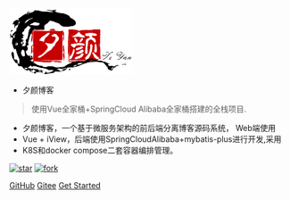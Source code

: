 ![logo](images/122407_d420f070_4856424.png)

- 夕颜博客

> 使用Vue全家桶+SpringCloud Alibaba全家桶搭建的全栈项目.

* 夕颜博客，一个基于微服务架构的前后端分离博客源码系统， Web端使用
* Vue + iView，后端使用SpringCloudAlibaba+mybatis-plus进行开发,采用
* K8S和docker compose二套容器编排管理。

<a href='https://gitee.com/bright-boy/xiyan-blog/stargazers'><img src='https://gitee.com/bright-boy/xiyan-blog/badge/star.svg?theme=dark' alt='star'></img></a>
<a href='https://gitee.com/bright-boy/xiyan-blog/members'><img src='https://gitee.com/bright-boy/xiyan-blog/badge/fork.svg?theme=dark' alt='fork'></img></a>

[GitHub](https://github.com/694475668/xiyan-blog)
[Gitee](https://gitee.com/bright-boy/xiyan-blog)
[Get Started](/start/)